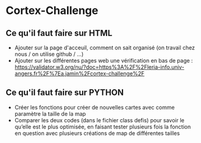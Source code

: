 # Cortex-Challenge

## Ce qu'il faut faire sur HTML

- Ajouter sur la page d'acceuil, comment on sait organisé (on travail chez nous / on utilise github / ...)
- Ajouter sur les différentes pages web une vérification en bas de page : https://validator.w3.org/nu/?doc=https%3A%2F%2Fleria-info.univ-angers.fr%2F%7Ea.jamin%2Fcortex-challenge%2F



## Ce qu'il faut faire sur PYTHON

- Créer les fonctions pour créer de nouvelles cartes avec comme paramètre la taille de la map
- Comparer les deux codes (dans le fichier class defis) pour savoir le qu’elle est le plus optimisée, en faisant tester plusieurs fois la fonction en question avec plusieurs créations de map de différentes tailles
